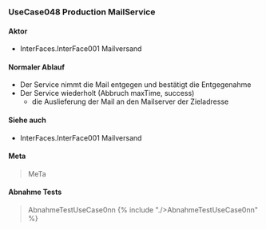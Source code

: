 
### UseCase048 Production MailService

#### Aktor
 * InterFaces.InterFace001 Mailversand


#### Normaler Ablauf
 * Der Service nimmt die Mail entgegen und bestätigt die Entgegenahme
 * Der Service wiederholt (Abbruch maxTime, success)
   * die Auslieferung der Mail an den Mailserver der Zieladresse


#### Siehe auch
 * InterFaces.InterFace001 Mailversand


#### Meta
>MeTa


#### Abnahme Tests
>AbnahmeTestUseCase0nn
{% include "./>AbnahmeTestUseCase0nn" %}
